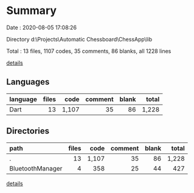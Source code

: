 # Summary

Date : 2020-08-05 17:08:26

Directory d:\Projects\Automatic Chessboard\ChessApp\lib

Total : 13 files,  1107 codes, 35 comments, 86 blanks, all 1228 lines

[details](details.md)

## Languages
| language | files | code | comment | blank | total |
| :--- | ---: | ---: | ---: | ---: | ---: |
| Dart | 13 | 1,107 | 35 | 86 | 1,228 |

## Directories
| path | files | code | comment | blank | total |
| :--- | ---: | ---: | ---: | ---: | ---: |
| . | 13 | 1,107 | 35 | 86 | 1,228 |
| BluetoothManager | 4 | 358 | 25 | 44 | 427 |

[details](details.md)